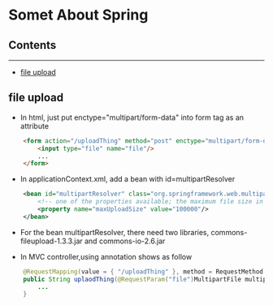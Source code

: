 # Somet About Spring


## Contents
------------

- [file upload](#file-upload)


## file upload

* In html, just put enctype="multipart/form-data" into form tag as an attribute 

```html
	<form action="/uploadThing" method="post" enctype="multipart/form-data">
		<input type="file" name="file"/>
		...
	</form>
```

* In applicationContext.xml, add a bean with id=multipartResolver

```xml
	<bean id="multipartResolver" class="org.springframework.web.multipart.commons.CommonsMultipartResolver">
		<!-- one of the properties available; the maximum file size in bytes -->
		<property name="maxUploadSize" value="100000"/>
	</bean>
```

* For the bean multipartResolver, there need two libraries, commons-fileupload-1.3.3.jar and commons-io-2.6.jar


* In MVC controller,using annotation shows as follow

```java
	@RequestMapping(value = { "/uploadThing" }, method = RequestMethod.POST,consumes = "multipart/form-data")
	public String uplaodThing(@RequestParam("file")MultipartFile multipartFile,...){
		...
	}
```

